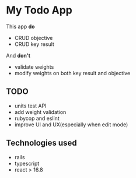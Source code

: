 # My Todo App

This app **do** 
 - CRUD objective
 - CRUD key result

And **don't**
 - validate weights
 - modify weights on both key result and objective

## TODO
- units test API
- add weight validation
- rubycop and eslint
- improve UI and UX(especially when edit mode)


## Technologies used
- rails
- typescript
- react > 16.8

